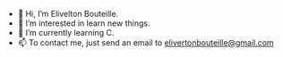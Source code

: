 - 👋 Hi, I’m Elivelton Bouteille.
- 👀 I’m interested in learn new things.
- 🌱 I’m currently learning C.
- 📫 To contact me, just send an email to elivertonbouteille@gmail.com

<!---
xxvelho/xxvelho is a ✨ special ✨ repository because its `README.md` (this file) appears on your GitHub profile.
You can click the Preview link to take a look at your changes.
--->

